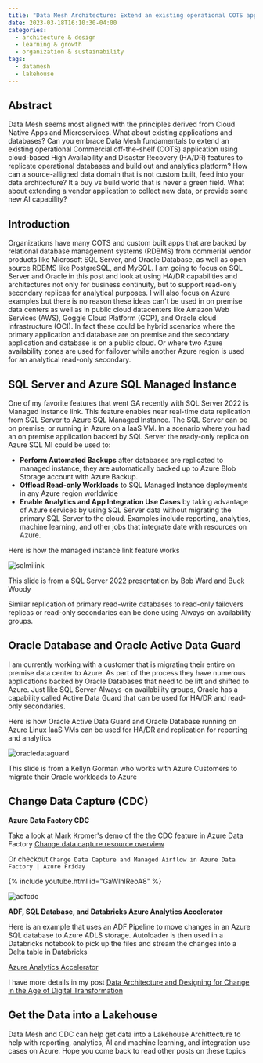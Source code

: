 ```yaml
---
title: "Data Mesh Architecture: Extend an existing operational COTS application using cloud-based HA/DR to build out an analytics platform"
date: 2023-03-18T16:10:30-04:00
categories:
  - architecture & design
  - learning & growth
  - organization & sustainability
tags:
  - datamesh
  - lakehouse
---
```


## Abstract

Data Mesh seems most aligned with the principles derived from Cloud Native Apps and Microservices. What about existing applications and databases?  Can you embrace Data Mesh fundamentals to extend an existing operational Commercial off-the-shelf (COTS) application using cloud-based High Availability and Disaster Recovery (HA/DR) features to replicate operational databases and build out and analytics platform?  How can a source-alligned data domain that is not custom built, feed into your data architecture? It a buy vs build world that is never a green field.  What about extending a vendor application to collect new data, or provide some new AI capability?

## Introduction
Organizations have many COTS and custom built apps that are backed by relational database management systems (RDBMS) from commerial vendor products like Microsoft SQL Server, and Oracle Database, as well as open source RDBMS like PostgreSQL, and MySQL.  I am going to focus on SQL Server and Oracle in this post and look at using HA/DR capabilities and architectures not only for business continuity, but to support read-only secondary replicas for analytical purposes.  I will also focus on Azure examples but there is no reason these ideas can't be used in on premise data centers as well as in public cloud datacenters like Amazon Web Services (AWS), Goggle Cloud Platform (GCP), and Oracle cloud infrastructure (OCI).  In fact these could be hybrid scenarios where the primary application and database are on premise and the secondary application and database is on a public cloud.  Or where two Azure availability zones are used for failover while another Azure region is used for an analytical read-only secondary.

## SQL Server and Azure SQL Managed Instance

One of my favorite features that went GA recently with SQL Server 2022 is Managed Instance link.  This feature enables near real-time data replication from SQL Server to Azure SQL Managed Instance.  The SQL Server can be on premise, or running in Azure on a IaaS VM.  In a scenario where you had an on premise application backed by SQL Server the ready-only replica on Azure SQL MI could be used to:
  - **Perform Automated Backups** after databases are replicated to managed instance, they are automatically backed up to Azure Blob Storage account with Azure Backup.
  - **Offload Read-only Workloads** to SQL Managed Instance deployments in any Azure region worldwide
  - **Enable Analytics and App Integration Use Cases** by taking advantage of Azure services by using SQL Server data without migrating the primary SQL Server to the cloud. Examples include reporting, analytics, machine learning, and other jobs that integrate date with resources on Azure.

Here is how the managed instance link feature works    

![sqlmilink](https://phx02pap001files.storage.live.com/y4mgXmo4zvINHp-Ky9yHeRALox7emgiLDjgx1DfOspkS8YrjFS8YC_c85q4W8sr8DCeCkjRn1ojgSkX0pmWbE5JljuhoSylGzpfat45VrZEIrOUVFuhsAPtZgORQXxx4KNzpe52N60JmfDRhXNRtwA9yySN7ZNuADnyeWqIEWVZWjZJQ7IxcWOe8hfeJIL2ERCl?width=990&height=549&cropmode=none)

This slide is from a SQL Server 2022 presentation by Bob Ward and Buck Woody

Similar replication of primary read-write databases to read-only failovers replicas or read-only secondaries can be done using Always-on availability groups.

## Oracle Database and Oracle Active Data Guard

I am currently working with a customer that is migrating their entire on premise data center to Azure.  As part of the process they have numerous applications backed by Oracle Databases that need to be lift and shifted to Azure.  Just like SQL Server Always-on availability groups, Oracle has a capability called Active Data Guard that can be used for HA/DR and read-only secondaries.

Here is how Oracle Active Data Guard and Oracle Database running on Azure Linux IaaS VMs can be used for HA/DR and replication for reporting and analytics

![oracledataguard](https://phx02pap001files.storage.live.com/y4mxi04-JfAMkyoSGfDBBg3thKdrrdT8rOso9AkMLzcxrEhzc4WE4zhG-HS0M1dCTMyRjR8oqMCPzfN8rAlZzTvFKK877EbjxuZUTvAsa8H5VOMC7JAtOLIDALj6uRUkdGTaeOshvlZf8V4o21vdRqzDv9Xq8JgdM2D5mjwsWGC8sNAmXK-ObySlR2bnmvXQ_6G?width=987&height=546&cropmode=none)

This slide is from a Kellyn Gorman who works with Azure Customers to migrate their Oracle workloads to Azure

## Change Data Capture (CDC)

**Azure Data Factory CDC**

Take a look at Mark Kromer's demo of the the CDC feature in Azure Data Factory [Change data capture resource overview](https://learn.microsoft.com/en-us/azure/data-factory/concepts-change-data-capture-resource)

Or checkout `Change Data Capture and Managed Airflow in Azure Data Factory | Azure Friday`

{% include youtube.html id="GaWlhlReoA8" %}


![adfcdc](https://phx02pap001files.storage.live.com/y4mbh6lkungQGXWYB05oe5gjKvNltwNCcMkuTmQxGCc0G0RzYDWGmXDuj6-pvkjL-e7-S_h25cdpjw2dTQAd9c7ViimkuUN1qPS5h4-s_q-zkjrZQRHojzHVChJOdW4Nexu5ayU6LXSEsdu_IHjMcOvOdZhC5Q77s1-gmHS_Wciijqk9QlSBqrd-0p1oom_RkZL?width=1433&height=501&cropmode=none)


**ADF, SQL Database, and Databricks Azure Analytics Accelerator**

Here is an example that uses an ADF Pipeline to move changes in an Azure SQL database to Azure ADLS storage.  Autoloader is then used in a Databricks notebook to pick up the files and stream the changes into a Delta table in Databricks

[Azure Analytics Accelerator](https://github.com/DataSnowman/Azure-DataFactory/tree/main/SamplesV2/ChangeDataCapture)

I have more details in my post [Data Architecture and Designing for Change in the Age of Digital Transformation](https://blog.commonacumen.com/blog/cdc/)


## Get the Data into a Lakehouse

Data Mesh and CDC can help get data into a Lakehouse Archittecture to help with reporting, analytics, AI and machine learning, and integration use cases on Azure.  Hope you come back to read other posts on these topics